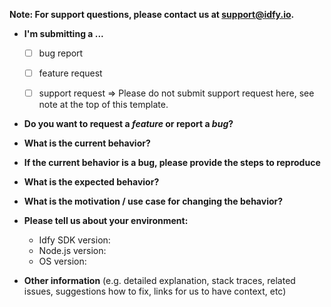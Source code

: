 **Note: For support questions, please contact us at support@idfy.io.**

* **I'm submitting a ...**
  - [ ] bug report
  - [ ] feature request
  - [ ] support request => Please do not submit support request here, see note at the top of this template.


* **Do you want to request a *feature* or report a *bug*?**



* **What is the current behavior?**



* **If the current behavior is a bug, please provide the steps to reproduce**



* **What is the expected behavior?**



* **What is the motivation / use case for changing the behavior?**



* **Please tell us about your environment:**
  
  - Idfy SDK version: 
  - Node.js version: 
  - OS version: 


* **Other information** (e.g. detailed explanation, stack traces, related issues, suggestions how to fix, links for us to have context, etc)
